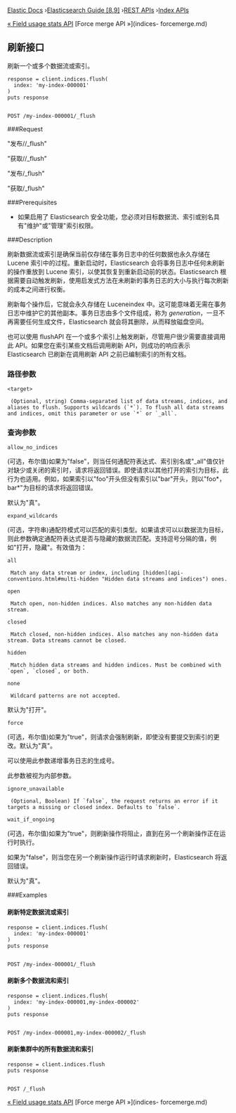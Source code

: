 

[Elastic Docs](/guide/) ›[Elasticsearch Guide [8.9]](index.md) ›[REST
APIs](rest-apis.md) ›[Index APIs](indices.md)

[« Field usage stats API](field-usage-stats.md) [Force merge API »](indices-
forcemerge.md)

## 刷新接口

刷新一个或多个数据流或索引。

    
    
    response = client.indices.flush(
      index: 'my-index-000001'
    )
    puts response
    
    
    POST /my-index-000001/_flush

###Request

"发布/<target>/_flush"

"获取/<target>/_flush"

"发布/_flush"

"获取/_flush"

###Prerequisites

* 如果启用了 Elasticsearch 安全功能，您必须对目标数据流、索引或别名具有"维护"或"管理"索引权限。

###Description

刷新数据流或索引是确保当前仅存储在事务日志中的任何数据也永久存储在 Lucene 索引中的过程。重新启动时，Elasticsearch 会将事务日志中任何未刷新的操作重放到 Lucene 索引，以使其恢复到重新启动前的状态。Elasticsearch 根据需要自动触发刷新，使用启发式方法在未刷新的事务日志的大小与执行每次刷新的成本之间进行权衡。

刷新每个操作后，它就会永久存储在 Luceneindex 中。这可能意味着无需在事务日志中维护它的其他副本。事务日志由多个文件组成，称为 _generation_，一旦不再需要任何生成文件，Elasticsearch 就会将其删除，从而释放磁盘空间。

也可以使用 flushAPI 在一个或多个索引上触发刷新，尽管用户很少需要直接调用此 API。如果您在索引某些文档后调用刷新 API，则成功的响应表示 Elasticsearch 已刷新在调用刷新 API 之前已编制索引的所有文档。

### 路径参数

`<target>`

     (Optional, string) Comma-separated list of data streams, indices, and aliases to flush. Supports wildcards (`*`). To flush all data streams and indices, omit this parameter or use `*` or `_all`. 

### 查询参数

`allow_no_indices`

    

(可选，布尔值)如果为"false"，则当任何通配符表达式、索引别名或"_all"值仅针对缺少或关闭的索引时，请求将返回错误。即使请求以其他打开的索引为目标，此行为也适用。例如，如果索引以"foo"开头但没有索引以"bar"开头，则以"foo*，bar*"为目标的请求将返回错误。

默认为"真"。

`expand_wildcards`

    

(可选，字符串)通配符模式可以匹配的索引类型。如果请求可以以数据流为目标，则此参数确定通配符表达式是否与隐藏的数据流匹配。支持逗号分隔的值，例如"打开，隐藏"。有效值为：

`all`

     Match any data stream or index, including [hidden](api-conventions.html#multi-hidden "Hidden data streams and indices") ones. 
`open`

     Match open, non-hidden indices. Also matches any non-hidden data stream. 
`closed`

     Match closed, non-hidden indices. Also matches any non-hidden data stream. Data streams cannot be closed. 
`hidden`

     Match hidden data streams and hidden indices. Must be combined with `open`, `closed`, or both. 
`none`

     Wildcard patterns are not accepted. 

默认为"打开"。

`force`

    

(可选，布尔值)如果为"true"，则请求会强制刷新，即使没有要提交到索引的更改。默认为"真"。

可以使用此参数递增事务日志的生成号。

此参数被视为内部参数。

`ignore_unavailable`

     (Optional, Boolean) If `false`, the request returns an error if it targets a missing or closed index. Defaults to `false`. 
`wait_if_ongoing`

    

(可选，布尔值)如果为"true"，则刷新操作将阻止，直到在另一个刷新操作正在运行时执行。

如果为"false"，则当您在另一个刷新操作运行时请求刷新时，Elasticsearch 将返回错误。

默认为"真"。

###Examples

#### 刷新特定数据流或索引

    
    
    response = client.indices.flush(
      index: 'my-index-000001'
    )
    puts response
    
    
    POST /my-index-000001/_flush

#### 刷新多个数据流和索引

    
    
    response = client.indices.flush(
      index: 'my-index-000001,my-index-000002'
    )
    puts response
    
    
    POST /my-index-000001,my-index-000002/_flush

#### 刷新集群中的所有数据流和索引

    
    
    response = client.indices.flush
    puts response
    
    
    POST /_flush

[« Field usage stats API](field-usage-stats.md) [Force merge API »](indices-
forcemerge.md)
